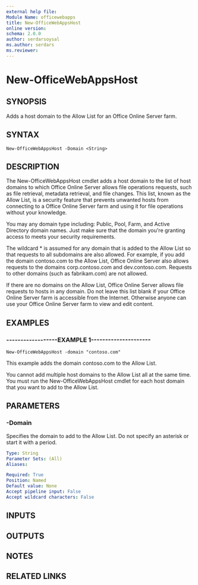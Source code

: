 ```yaml
---
external help file:
Module Name: officewebapps
title: New-OfficeWebAppsHost
online version:
schema: 2.0.0
author: serdarsoysal
ms.author: serdars
ms.reviewer:
---
```


# New-OfficeWebAppsHost

## SYNOPSIS
Adds a host domain to the Allow List for an Office Online Server farm.

## SYNTAX

```
New-OfficeWebAppsHost -Domain <String>
```

## DESCRIPTION
The New-OfficeWebAppsHost cmdlet adds a host domain to the list of host domains to which Office Online Server allows file operations requests, such as file retrieval, metadata retrieval, and file changes.
This list, known as the Allow List, is a security feature that prevents unwanted hosts from connecting to a Office Online Server farm and using it for file operations without your knowledge.

You may any domain type including: Public, Pool, Farm, and Active Directory domain names.
Just make sure that the domain you're granting access to meets your security requirements.

The wildcard * is assumed for any domain that is added to the Allow List so that requests to all subdomains are also allowed.
For example, if you add the domain contoso.com to the Allow List, Office Online Server also allows requests to the domains corp.contoso.com and dev.contoso.com.
Requests to other domains (such as fabrikam.com) are not allowed.

If there are no domains on the Allow List, Office Online Server allows file requests to hosts in any domain.
Do not leave this list blank if your Office Online Server farm is accessible from the Internet.
Otherwise anyone can use your Office Online Server farm to view and edit content.

## EXAMPLES

### ------------------EXAMPLE 1---------------------
```
New-OfficeWebAppsHost -domain "contoso.com"
```

This example adds the domain contoso.com to the Allow List.

You cannot add multiple host domains to the Allow List all at the same time.
You must run the New-OfficeWebAppsHost cmdlet for each host domain that you want to add to the Allow List.

## PARAMETERS

### -Domain
Specifies the domain to add to the Allow List.
Do not specify an asterisk or start it with a period.

```yaml
Type: String
Parameter Sets: (All)
Aliases: 

Required: True
Position: Named
Default value: None
Accept pipeline input: False
Accept wildcard characters: False
```

## INPUTS

## OUTPUTS

## NOTES

## RELATED LINKS

